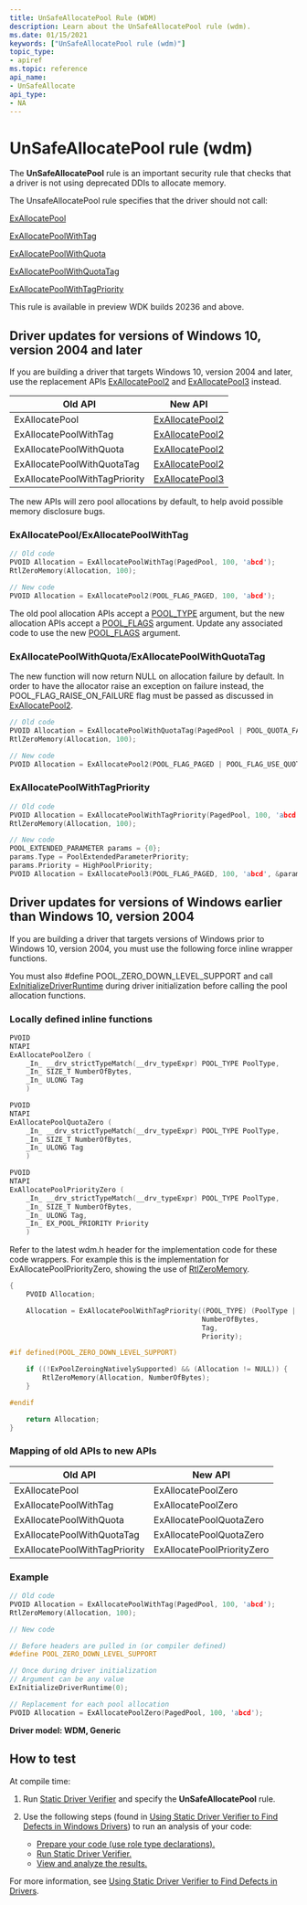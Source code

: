 ```yaml
---
title: UnSafeAllocatePool Rule (WDM)
description: Learn about the UnSafeAllocatePool rule (wdm). 
ms.date: 01/15/2021
keywords: ["UnSafeAllocatePool rule (wdm)"]
topic_type:
- apiref
ms.topic: reference
api_name:
- UnSafeAllocate
api_type:
- NA
---
```


# UnSafeAllocatePool rule (wdm)

The **UnSafeAllocatePool** rule is an important security rule that checks that a driver is not using deprecated DDIs to allocate memory.

The UnsafeAllocatePool rule specifies that the driver should not call:

[ExAllocatePool](/windows-hardware/drivers/ddi/wdm/nf-wdm-exallocatepool)

[ExAllocatePoolWithTag](/windows-hardware/drivers/ddi/wdm/nf-wdm-exallocatepoolwithtag)

[ExAllocatePoolWithQuota](/windows-hardware/drivers/ddi/wdm/nf-wdm-exallocatepoolwithquota) 

[ExAllocatePoolWithQuotaTag](/windows-hardware/drivers/ddi/wdm/nf-wdm-exallocatepoolwithtag)

[ExAllocatePoolWithTagPriority](/windows-hardware/drivers/ddi/wdm/nf-wdm-exallocatepoolwithtagpriority) 

This rule is available in preview WDK builds 20236 and above.

## Driver updates for versions of Windows 10, version 2004 and later

If you are building a driver that targets Windows 10, version 2004 and later, use the replacement APIs [ExAllocatePool2](/windows-hardware/drivers/ddi/wdm/nf-wdm-exallocatepool2) and [ExAllocatePool3](/windows-hardware/drivers/ddi/wdm/nf-wdm-exallocatepool3) instead.

| Old API                       | New API                                                                     |
|-------------------------------|-----------------------------------------------------------------------------|
| ExAllocatePool                | [ExAllocatePool2](/windows-hardware/drivers/ddi/wdm/nf-wdm-exallocatepool2) |
| ExAllocatePoolWithTag         | [ExAllocatePool2](/windows-hardware/drivers/ddi/wdm/nf-wdm-exallocatepool2) |
| ExAllocatePoolWithQuota       | [ExAllocatePool2](/windows-hardware/drivers/ddi/wdm/nf-wdm-exallocatepool2) |
| ExAllocatePoolWithQuotaTag    | [ExAllocatePool2](/windows-hardware/drivers/ddi/wdm/nf-wdm-exallocatepool2) |
| ExAllocatePoolWithTagPriority | [ExAllocatePool3](/windows-hardware/drivers/ddi/wdm/nf-wdm-exallocatepool3) |

The new APIs will zero pool allocations by default, to help avoid possible memory disclosure bugs.  

### ExAllocatePool/ExAllocatePoolWithTag

```cpp
// Old code
PVOID Allocation = ExAllocatePoolWithTag(PagedPool, 100, 'abcd');
RtlZeroMemory(Allocation, 100);

// New code
PVOID Allocation = ExAllocatePool2(POOL_FLAG_PAGED, 100, 'abcd');
```

The old pool allocation APIs accept a [POOL_TYPE](/windows-hardware/drivers/ddi/wdm/ne-wdm-_pool_type) argument, but the new allocation APIs accept a [POOL_FLAGS](../kernel/pool_flags.md) argument. Update any associated code to use the new [POOL_FLAGS](../kernel/pool_flags.md) argument.

### ExAllocatePoolWithQuota/ExAllocatePoolWithQuotaTag

The new function will now return NULL on allocation failure by default. In order to have the allocator raise an exception on failure instead, the POOL_FLAG_RAISE_ON_FAILURE flag must be passed as discussed in [ExAllocatePool2](/windows-hardware/drivers/ddi/wdm/nf-wdm-exallocatepool2).

```cpp
// Old code
PVOID Allocation = ExAllocatePoolWithQuotaTag(PagedPool | POOL_QUOTA_FAIL_INSTEAD_OF_RAISE, 100, 'abcd');
RtlZeroMemory(Allocation, 100);

// New code
PVOID Allocation = ExAllocatePool2(POOL_FLAG_PAGED | POOL_FLAG_USE_QUOTA, 100, 'abcd');
```

### ExAllocatePoolWithTagPriority

```cpp
// Old code
PVOID Allocation = ExAllocatePoolWithTagPriority(PagedPool, 100, 'abcd', HighPoolPriority);
RtlZeroMemory(Allocation, 100);

// New code
POOL_EXTENDED_PARAMETER params = {0};
params.Type = PoolExtendedParameterPriority;
params.Priority = HighPoolPriority;
PVOID Allocation = ExAllocatePool3(POOL_FLAG_PAGED, 100, 'abcd', &params, 1);
```

## Driver updates for versions of Windows earlier than Windows 10, version 2004

If you are building a driver that targets versions of Windows prior to Windows 10, version 2004, you must use the following force inline wrapper functions.

You must also #define POOL_ZERO_DOWN_LEVEL_SUPPORT and call [ExInitializeDriverRuntime](/windows-hardware/drivers/ddi/wdm/nf-wdm-exinitializedriverruntime) during driver initialization before calling the pool allocation functions.

### Locally defined inline functions

```cpp
PVOID
NTAPI
ExAllocatePoolZero (
    _In_ __drv_strictTypeMatch(__drv_typeExpr) POOL_TYPE PoolType,
    _In_ SIZE_T NumberOfBytes,
    _In_ ULONG Tag
    )

PVOID
NTAPI
ExAllocatePoolQuotaZero (
    _In_ __drv_strictTypeMatch(__drv_typeExpr) POOL_TYPE PoolType,
    _In_ SIZE_T NumberOfBytes,
    _In_ ULONG Tag
    )

PVOID
NTAPI
ExAllocatePoolPriorityZero (
    _In_ __drv_strictTypeMatch(__drv_typeExpr) POOL_TYPE PoolType,
    _In_ SIZE_T NumberOfBytes,
    _In_ ULONG Tag,
    _In_ EX_POOL_PRIORITY Priority
    )
```

Refer to the latest wdm.h header for the implementation code for these code wrappers. For example this is the implementation for ExAllocatePoolPriorityZero, showing the use of [RtlZeroMemory](/windows-hardware/drivers/ddi/wdm/nf-wdm-rtlzeromemory).

```cpp
{
    PVOID Allocation;

    Allocation = ExAllocatePoolWithTagPriority((POOL_TYPE) (PoolType | POOL_ZERO_ALLOCATION),
                                               NumberOfBytes,
                                               Tag,
                                               Priority);

#if defined(POOL_ZERO_DOWN_LEVEL_SUPPORT)

    if ((!ExPoolZeroingNativelySupported) && (Allocation != NULL)) {
        RtlZeroMemory(Allocation, NumberOfBytes);
    }

#endif

    return Allocation;
}
```

### Mapping of old APIs to new APIs

| Old API                       | New API                    |
|-------------------------------|----------------------------|
| ExAllocatePool                | ExAllocatePoolZero         |
| ExAllocatePoolWithTag         | ExAllocatePoolZero         |
| ExAllocatePoolWithQuota       | ExAllocatePoolQuotaZero    |
| ExAllocatePoolWithQuotaTag    | ExAllocatePoolQuotaZero    |
| ExAllocatePoolWithTagPriority | ExAllocatePoolPriorityZero |

### Example

```cpp
// Old code
PVOID Allocation = ExAllocatePoolWithTag(PagedPool, 100, 'abcd');
RtlZeroMemory(Allocation, 100);

// New code

// Before headers are pulled in (or compiler defined)
#define POOL_ZERO_DOWN_LEVEL_SUPPORT

// Once during driver initialization
// Argument can be any value
ExInitializeDriverRuntime(0);

// Replacement for each pool allocation
PVOID Allocation = ExAllocatePoolZero(PagedPool, 100, 'abcd');
```

**Driver model: WDM, Generic**

## How to test

At compile time:

1. Run [Static Driver Verifier](./static-driver-verifier.md) and specify the **UnSafeAllocatePool** rule.
2. Use the following steps (found in [Using Static Driver Verifier to Find Defects in Windows Drivers](./using-static-driver-verifier-to-find-defects-in-drivers.md)) to run an analysis of your code:

    - [Prepare your code (use role type declarations).](./using-static-driver-verifier-to-find-defects-in-drivers.md#preparing-your-source-code)
    - [Run Static Driver Verifier.](./using-static-driver-verifier-to-find-defects-in-drivers.md#running-static-driver-verifier)
    - [View and analyze the results.](./using-static-driver-verifier-to-find-defects-in-drivers.md#viewing-and-analyzing-the-results)

For more information, see [Using Static Driver Verifier to Find Defects in Drivers](./using-static-driver-verifier-to-find-defects-in-drivers.md).
